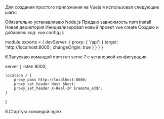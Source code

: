 Для создания простого приложения на Vuejs я использовал следующие шаги:

   Обязательно устанавливаю Node.js
    Придаю зависимость  npm install
      Новая дериктория 
    Инициализировал новый проект vue create
    Создаю и добавляю код: vue.config.js

module.exports = {
  devServer: {
    proxy: {
      '/api': {
        target: 'http://localhost:8000',
        changeOrigin: true
      }
    }
  }
}

6.Запускаю командой npm run serve 7 с установкой конфигурации 

server {
    listen 8000;
    
    location / {
        proxy_pass http://localhost:8080;
        proxy_set_header Host $host;
        proxy_set_header X-Real-IP $remote_addr;
    }
}

8.Cтартую командой nginx
